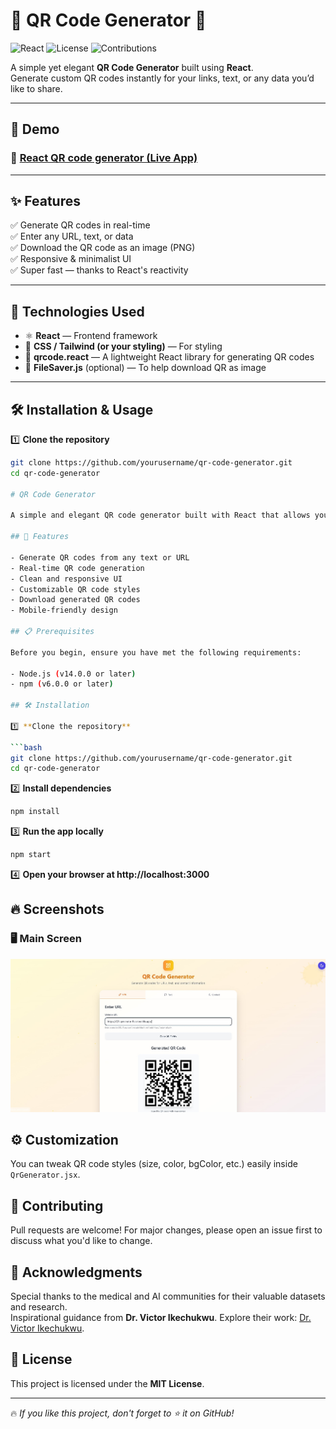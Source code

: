 # 🚀 QR Code Generator 📱

![React](https://img.shields.io/badge/React-2025-blue?logo=react&style=flat)
![License](https://img.shields.io/badge/license-MIT-green)
![Contributions](https://img.shields.io/badge/contributions-welcome-orange)

A simple yet elegant **QR Code Generator** built using **React**.  
Generate custom QR codes instantly for your links, text, or any data you’d like to share.

---

## 📸 Demo

### 🔗 [React QR code generator (Live App)](https://claude.ai/public/artifacts/d45e6e0d-2bfd-4f7b-98b3-3a40b7392758?fullscreen=true)

---

## ✨ Features

✅ Generate QR codes in real-time  
✅ Enter any URL, text, or data  
✅ Download the QR code as an image (PNG)  
✅ Responsive & minimalist UI  
✅ Super fast — thanks to React's reactivity

---

## 🚀 Technologies Used

- ⚛ **React** — Frontend framework
- 🎨 **CSS / Tailwind (or your styling)** — For styling
- 🔗 **qrcode.react** — A lightweight React library for generating QR codes
- 💾 **FileSaver.js** (optional) — To help download QR as image

---

## 🛠 Installation & Usage

1️⃣ **Clone the repository**

```bash
git clone https://github.com/yourusername/qr-code-generator.git
cd qr-code-generator

# QR Code Generator

A simple and elegant QR code generator built with React that allows you to create QR codes instantly.

## 🚀 Features

- Generate QR codes from any text or URL
- Real-time QR code generation
- Clean and responsive UI
- Customizable QR code styles
- Download generated QR codes
- Mobile-friendly design

## 📋 Prerequisites

Before you begin, ensure you have met the following requirements:

- Node.js (v14.0.0 or later)
- npm (v6.0.0 or later)

## 🛠️ Installation

1️⃣ **Clone the repository**

```bash
git clone https://github.com/yourusername/qr-code-generator.git
cd qr-code-generator
```

2️⃣ **Install dependencies**

```bash
npm install
```

3️⃣ **Run the app locally**

```bash
npm start
```

4️⃣ **Open your browser at http://localhost:3000**

## 🔥 Screenshots

### 🖥️ Main Screen

<div align="center">
  <img src="https://github.com/Prajwal-koundinya/React_QR_code_generator/blob/main/QR-React-app-ex/QR-img-example.jpg" alt="QR Generator Screenshot" width="600"/>
</div>


## ⚙️ Customization

You can tweak QR code styles (size, color, bgColor, etc.) easily inside `QrGenerator.jsx`.

## 🤝 Contributing

Pull requests are welcome! For major changes, please open an issue first to discuss what you'd like to change.

## 🤝 **Acknowledgments**
Special thanks to the medical and AI communities for their valuable datasets and research.  
Inspirational guidance from **Dr. Victor Ikechukwu**. Explore their work: [Dr. Victor Ikechukwu](https://github.com/Victor-Ikechukwu). 


## 📜 License
This project is licensed under the **MIT License**.

---
🔥 *If you like this project, don't forget to ⭐ it on GitHub!*
